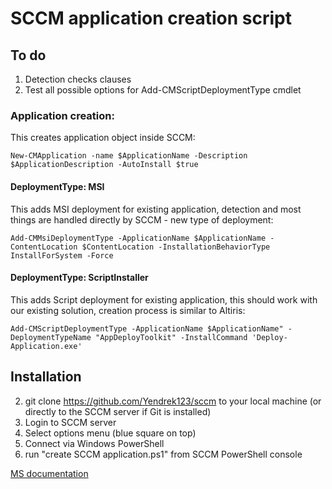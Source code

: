 # SCCM application creation script

## To do

1. Detection checks clauses
2. Test all possible options for Add-CMScriptDeploymentType cmdlet


### Application creation:
This creates application object inside SCCM:
```
New-CMApplication -name $ApplicationName -Description $ApplicationDescription -AutoInstall $true
```


#### DeploymentType: MSI
This adds MSI deployment for existing application, detection and most things are handled directly by SCCM - new type of deployment:
```
Add-CMMsiDeploymentType -ApplicationName $ApplicationName -ContentLocation $ContentLocation -InstallationBehaviorType InstallForSystem -Force
```

#### DeploymentType: ScriptInstaller
This adds Script deployment for existing application, this should work with our existing solution, creation process is similar to Altiris:
```
Add-CMScriptDeploymentType -ApplicationName $ApplicationName" -DeploymentTypeName "AppDeployToolkit" -InstallCommand 'Deploy-Application.exe'
```

## Installation

2. git clone https://github.com/Yendrek123/sccm to your local machine (or directly to the SCCM server if Git is installed)
1. Login to SCCM server
3. Select options menu (blue square on top)
4. Connect via Windows PowerShell
5. run "create SCCM application.ps1" from SCCM PowerShell console

[MS documentation](https://docs.microsoft.com/en-us/powershell/module/configurationmanager)